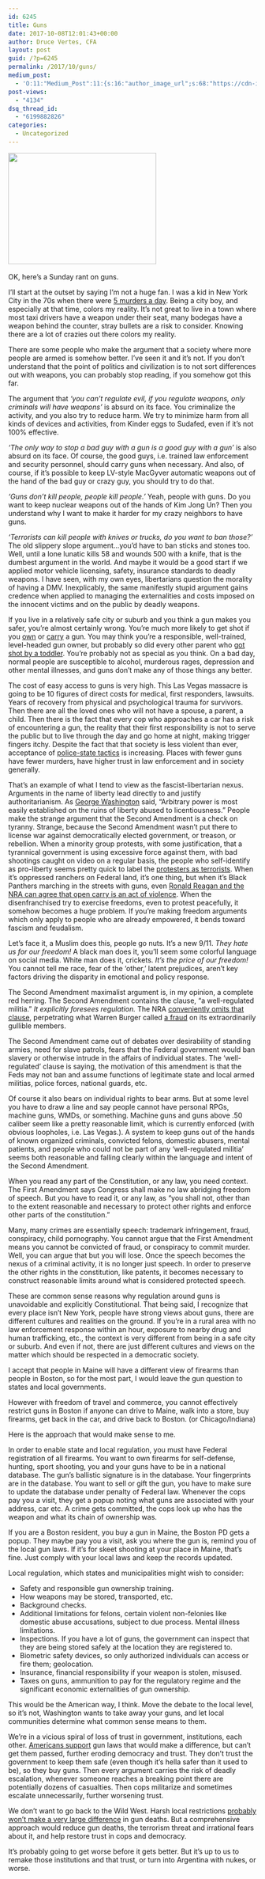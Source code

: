 ```yaml
---
id: 6245
title: Guns
date: 2017-10-08T12:01:43+00:00
author: Druce Vertes, CFA
layout: post
guid: /?p=6245
permalink: /2017/10/guns/
medium_post:
  - 'O:11:"Medium_Post":11:{s:16:"author_image_url";s:68:"https://cdn-images-1.medium.com/fit/c/200/200/0*tLekueVp7unnAXxY.jpg";s:10:"author_url";s:25:"https://medium.com/@druce";s:11:"byline_name";N;s:12:"byline_email";N;s:10:"cross_link";s:2:"no";s:2:"id";s:12:"dc2faf955028";s:21:"follower_notification";s:3:"yes";s:7:"license";s:19:"all-rights-reserved";s:14:"publication_id";s:2:"-1";s:6:"status";s:6:"public";s:3:"url";s:43:"https://medium.com/@druce/guns-dc2faf955028";}'
post-views:
  - "4134"
dsq_thread_id:
  - "6199882826"
categories:
  - Uncategorized
---
```

[<img src="/uploads/2017/10/22137048_1975147752763795_2402912629064646569_o-300x225.jpg" alt="" width="300" height="225" class="alignright size-medium wp-image-6258" srcset="/uploads/2017/10/22137048_1975147752763795_2402912629064646569_o-300x225.jpg 300w, /uploads/2017/10/22137048_1975147752763795_2402912629064646569_o-768x576.jpg 768w, /uploads/2017/10/22137048_1975147752763795_2402912629064646569_o-1024x768.jpg 1024w, /uploads/2017/10/22137048_1975147752763795_2402912629064646569_o.jpg 1280w" sizes="(max-width: 300px) 100vw, 300px" />](/uploads/2017/10/22137048_1975147752763795_2402912629064646569_o.jpg)

OK, here&#8217;s a Sunday rant on guns.

I&#8217;ll start at the outset by saying I&#8217;m not a huge fan. I was a kid in New York City in the 70s when there were [5 murders a day](https://qz.com/162289/217-years-of-homicide-in-new-york/). Being a city boy, and especially at that time, colors my reality. It&#8217;s not great to live in a town where most taxi drivers have a weapon under their seat, many bodegas have a weapon behind the counter, stray bullets are a risk to consider. Knowing there are a lot of crazies out there colors my reality. 

There are some people who make the argument that a society where more people are armed is somehow better. I&#8217;ve seen it and it&#8217;s not. If you don&#8217;t understand that the point of politics and civilization is to not sort differences out with weapons, you can probably stop reading, if you somehow got this far. 

The argument that _&#8216;you can&#8217;t regulate evil, if you regulate weapons, only criminals will have weapons&#8217;_ is absurd on its face. You criminalize the activity, and you also try to reduce harm. We try to minimize harm from all kinds of devices and activities, from Kinder eggs to Sudafed, even if it&#8217;s not 100% effective. 

_&#8216;The only way to stop a bad guy with a gun is a good guy with a gun&#8217;_ is also absurd on its face. Of course, the good guys, i.e. trained law enforcement and security personnel, should carry guns when necessary. And also, of course, if it&#8217;s possible to keep LV-style MacGyver automatic weapons out of the hand of the bad guy or crazy guy, you should try to do that. 

_&#8216;Guns don&#8217;t kill people, people kill people.&#8217;_ Yeah, people with guns. Do you want to keep nuclear weapons out of the hands of Kim Jong Un? Then you understand why I want to make it harder for my crazy neighbors to have guns. 

_&#8216;Terrorists can kill people with knives or trucks, do you want to ban those?&#8217;_ The old slippery slope argument…you&#8217;d have to ban sticks and stones too. Well, until a lone lunatic kills 58 and wounds 500 with a knife, that is the dumbest argument in the world. And maybe it would be a good start if we applied motor vehicle licensing, safety, insurance standards to deadly weapons. I have seen, with my own eyes, libertarians question the morality of having a DMV. Inexplicably, the same manifestly stupid argument gains credence when applied to managing the externalities and costs imposed on the innocent victims and on the public by deadly weapons.

If you live in a relatively safe city or suburb and you think a gun makes you safer, you&#8217;re almost certainly wrong. You&#8217;re much more likely to get shot if you [own](http://www.slate.com/articles/health_and_science/medical_examiner/2015/01/good_guy_with_a_gun_myth_guns_increase_the_risk_of_homicide_accidents_suicide.html) or [carry](https://www.newscientist.com/article/dn17922-carrying-a-gun-increases-risk-of-getting-shot-and-killed/) a gun. You may think you&#8217;re a responsible, well-trained, level-headed gun owner, but probably so did every other parent who [got shot by a toddler](https://www.washingtonpost.com/news/wonk/wp/2016/10/20/toddlers-have-shot-at-least-50-people-this-year/?utm_term=.a89e90cc66b2). You&#8217;re probably not as special as you think. On a bad day, normal people are susceptible to alcohol, murderous rages, depression and other mental illnesses, and guns don&#8217;t make any of those things any better.

The cost of easy access to guns is very high. This Las Vegas massacre is going to be 10 figures of direct costs for medical, first responders, lawsuits. Years of recovery from physical and psychological trauma for survivors. Then there are all the loved ones who will not have a spouse, a parent, a child. Then there is the fact that every cop who approaches a car has a risk of encountering a gun, the reality that their first responsibility is not to serve the public but to live through the day and go home at night, making trigger fingers itchy. Despite the fact that that society is less violent than ever, acceptance of [police-state tactics](http://www.motherjones.com/politics/2014/10/swat-warrior-cops-police-militarization-urban-shield/) is increasing. Places with fewer guns have fewer murders, have higher trust in law enforcement and in society generally.

That&#8217;s an example of what I tend to view as the fascist-libertarian nexus. Arguments in the name of liberty lead directly to and justify authoritarianism. As [George Washington](https://www.brainyquote.com/quotes/quotes/g/georgewash162754.html) said, &#8220;Arbitrary power is most easily established on the ruins of liberty abused to licentiousness.&#8221; People make the strange argument that the Second Amendment is a check on tyranny. Strange, because the Second Amendment wasn&#8217;t put there to license war against democratically elected government, or treason, or rebellion. When a minority group protests, with some justification, that a tyrannical government is using excessive force against them, with bad shootings caught on video on a regular basis, the people who self-identify as pro-liberty seems pretty quick to label the [protesters as terrorists](https://www.economist.com/blogs/economist-explains/2017/08/economist-explains-15). When it&#8217;s oppressed ranchers on Federal land, it&#8217;s one thing, but when it&#8217;s Black Panthers marching in the streets with guns, even [Ronald Reagan and the NRA can agree that open carry is an act of violence](http://theweek.com/articles/582926/how-ronald-reagan-learned-love-gun-control). When the disenfranchised try to exercise freedoms, even to protest peacefully, it somehow becomes a huge problem. If you&#8217;re making freedom arguments which only apply to people who are already empowered, it bends toward fascism and feudalism.

Let&#8217;s face it, a Muslim does this, people go nuts. It&#8217;s a new 9/11. _They hate us for our freedom!_ A black man does it, you&#8217;ll seem some colorful language on social media. White man does it, crickets. _It&#8217;s the price of our freedom!_ You cannot tell me race, fear of the &#8216;other,&#8217; latent prejudices, aren&#8217;t key factors driving the disparity in emotional and policy response.

The Second Amendment maximalist argument is, in my opinion, a complete red herring. The Second Amendment contains the clause, &#8220;a well-regulated militia.&#8221; _It explicitly foresees regulation._ The NRA [conveniently omits that clause](http://www.politico.com/magazine/story/2014/05/nra-guns-second-amendment-106856_Page2.html#.Wdq3iRNSxZ0), perpetrating what Warren Burger called [a fraud](http://www.milwaukeeindependent.com/external/warren-burger-and-nra-gun-lobbys-big-fraud-on-second-amendment/) on its extraordinarily gullible members.

The Second Amendment came out of debates over desirability of standing armies, need for slave patrols, fears that the Federal government would ban slavery or otherwise intrude in the affairs of individual states. The &#8216;well-regulated&#8217; clause is saying, the motivation of this amendment is that the Feds may not ban and assume functions of legitimate state and local armed militias, police forces, national guards, etc. 

Of course it also bears on individual rights to bear arms. But at some level you have to draw a line and say people cannot have personal RPGs, machine guns, WMDs, or something. Machine guns and guns above .50 caliber seem like a pretty reasonable limit, which is currently enforced (with obvious loopholes, i.e. Las Vegas.). A system to keep guns out of the hands of known organized criminals, convicted felons, domestic abusers, mental patients, and people who could not be part of any &#8216;well-regulated militia&#8217; seems both reasonable and falling clearly within the language and intent of the Second Amendment.

When you read any part of the Constitution, or any law, you need context. The First Amendment says Congress shall make no law abridging freedom of speech. But you have to read it, or any law, as &#8220;you shall not, other than to the extent reasonable and necessary to protect other rights and enforce other parts of the constitution.&#8221;

Many, many crimes are essentially speech: trademark infringement, fraud, conspiracy, child pornography. You cannot argue that the First Amendment means you cannot be convicted of fraud, or conspiracy to commit murder. Well, you can argue that but you will lose. Once the speech becomes the nexus of a criminal activity, it is no longer just speech. In order to preserve the other rights in the constitution, like patents, it becomes necessary to construct reasonable limits around what is considered protected speech.

These are common sense reasons why regulation around guns is unavoidable and explicitly Constitutional. That being said, I recognize that every place isn&#8217;t New York, people have strong views about guns, there are different cultures and realities on the ground. If you&#8217;re in a rural area with no law enforcement response within an hour, exposure to nearby drug and human trafficking, etc., the context is very different from being in a safe city or suburb. And even if not, there are just different cultures and views on the matter which should be respected in a democratic society.

I accept that people in Maine will have a different view of firearms than people in Boston, so for the most part, I would leave the gun question to states and local governments. 

However with freedom of travel and commerce, you cannot effectively restrict guns in Boston if anyone can drive to Maine, walk into a store, buy firearms, get back in the car, and drive back to Boston. (or Chicago/Indiana)

Here is the approach that would make sense to me. 

In order to enable state and local regulation, you must have Federal registration of all firearms. You want to own firearms for self-defense, hunting, sport shooting, you and your guns have to be in a national database. The gun&#8217;s ballistic signature is in the database. Your fingerprints are in the database. You want to sell or gift the gun, you have to make sure to update the database under penalty of Federal law. Whenever the cops pay you a visit, they get a popup noting what guns are associated with your address, car etc. A crime gets committed, the cops look up who has the weapon and what its chain of ownership was. 

If you are a Boston resident, you buy a gun in Maine, the Boston PD gets a popup. They maybe pay you a visit, ask you where the gun is, remind you of the local gun laws. If it&#8217;s for skeet shooting at your place in Maine, that&#8217;s fine. Just comply with your local laws and keep the records updated.

Local regulation, which states and municipalities might wish to consider:

  * Safety and responsible gun ownership training.
  * How weapons may be stored, transported, etc.
  * Background checks.
  * Additional limitations for felons, certain violent non-felonies like domestic abuse accusations, subject to due process. Mental illness limitations.
  * Inspections. If you have a lot of guns, the government can inspect that they are being stored safely at the location they are registered to.
  * Biometric safety devices, so only authorized individuals can access or fire them; geolocation.
  * Insurance, financial responsibility if your weapon is stolen, misused.
  * Taxes on guns, ammunition to pay for the regulatory regime and the significant economic externalities of gun ownership.

This would be the American way, I think. Move the debate to the local level, so it&#8217;s not, Washington wants to take away your guns, and let local communities determine what common sense means to them.

We&#8217;re in a vicious spiral of loss of trust in government, institutions, each other. [Americans support](https://www.nytimes.com/interactive/2017/10/05/upshot/how-to-reduce-mass-shooting-deaths-experts-say-these-gun-laws-could-help.html) gun laws that would make a difference, but can&#8217;t get them passed, further eroding democracy and trust. They don&#8217;t trust the government to keep them safe (even though it&#8217;s hella safer than it used to be), so they buy guns. Then every argument carries the risk of deadly escalation, whenever someone reaches a breaking point there are potentially dozens of casualties. Then cops militarize and sometimes escalate unnecessarily, further worsening trust. 

We don&#8217;t want to go back to the Wild West. Harsh local restrictions [probably won&#8217;t make a very large difference](http://nationalpost.com/opinion/leah-libresco-i-thought-gun-control-was-the-answer-then-my-research-told-me-otherwise) in gun deaths. But a comprehensive approach would reduce gun deaths, the terrorism threat and irrational fears about it, and help restore trust in cops and democracy.

It&#8217;s probably going to get worse before it gets better. But it&#8217;s up to us to remake those institutions and that trust, or turn into Argentina with nukes, or worse.